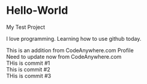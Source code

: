 # Hello-World
My Test Project

I love programming.  Learning how to use github today. 

This is an addition from CodeAnywhere.com Profile<br>
Need to update now from CodeAnywhere.com<br>
THis is commit #1<br>
This is commit #2<br>
THis is commit #3<br>